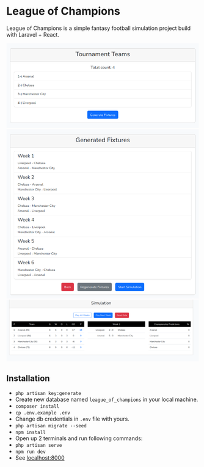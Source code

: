 # League of Champions
League of Champions is a simple fantasy football simulation project build with Laravel + React.

![tournament-teams](public/screenshot-1.png "Tournament Teams")
![generated-fixtures](public/screenshot-2.png "Generated Fixtures")
![simulation](public/screenshot-3.png "Simulation")

## Installation
- `php artisan key:generate`
- Create new database named `league_of_champions` in your local machine.
- `composer install`  
- `cp .env.example .env`  
- Change db credentials in `.env` file with yours.  
- `php artisan migrate --seed`  
- `npm install`  
- Open up 2 terminals and run following commands:  
- `php artisan serve`  
- `npm run dev` 
- See [localhost:8000](http://localhost:8000)
